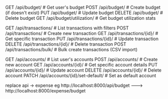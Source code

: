GET    /api/budget/                 # Get user's budget
POST   /api/budget/                 # Create budget (if doesn't exist)
PUT    /api/budget/                 # Update budget
DELETE /api/budget/                 # Delete budget
GET    /api/budget/utilization/     # Get budget utilization stats


GET    /api/transactions/           # List transactions with filters
POST   /api/transactions/           # Create new transaction
GET    /api/transactions/{id}/      # Get specific transaction
PUT    /api/transactions/{id}/      # Update transaction
DELETE /api/transactions/{id}/      # Delete transaction
POST   /api/transactions/bulk/      # Bulk create transactions (CSV import)

GET    /api/accounts/               # List user's accounts
POST   /api/accounts/               # Create new account
GET    /api/accounts/{id}/          # Get specific account details
PUT    /api/accounts/{id}/          # Update account
DELETE /api/accounts/{id}/          # Delete account
PATCH  /api/accounts/{id}/set-default/  # Set as default account


replace api -> expense
eg http://localhost:8000/api/budget ---> http://localhost:8000/expense/budget